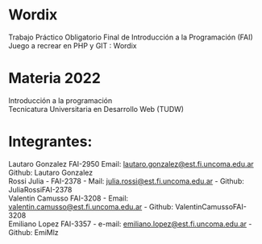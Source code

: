 # Wordix  
Trabajo Práctico Obligatorio Final de Introducción a la Programación (FAI) Juego a recrear en PHP y GIT : Wordix  

# Materia 2022  
Introducción a la programación  
Tecnicatura Universitaria en Desarrollo Web (TUDW)

# Integrantes:  
Lautaro Gonzalez FAI-2950 Email: lautaro.gonzalez@est.fi.uncoma.edu.ar Github: Lautaro Gonzalez  
Rossi Julia - FAI-2378 - Mail: julia.rossi@est.fi.uncoma.edu.ar - Github: JuliaRossiFAI-2378  
Valentin Camusso FAI-3208 - Email: valentin.camusso@est.fi.uncoma.edu.ar - Github: ValentinCamussoFAI-3208  
Emiliano Lopez FAI-3357 - e-mail: emiliano.lopez@est.fi.uncoma.edu.ar - Github: EmiMlz
